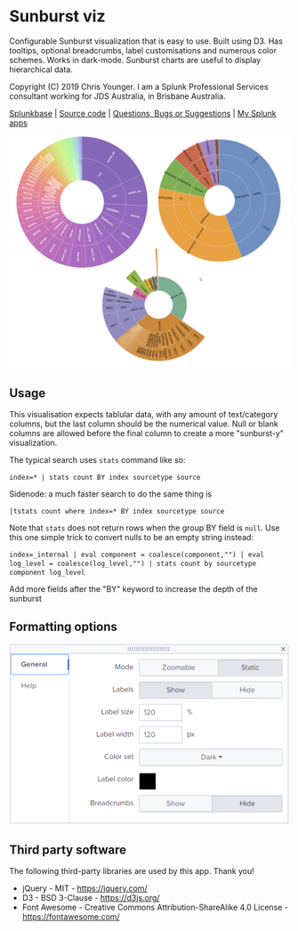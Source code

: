 # Sunburst viz

Configurable Sunburst visualization that is easy to use. Built using D3. Has tooltips, optional breadcrumbs, label customisations and numerous color schemes. Works in dark-mode. Sunburst charts are useful to display hierarchical data.

Copyright (C) 2019 Chris Younger. I am a Splunk Professional Services consultant working for JDS Australia, in Brisbane Australia.

<a href="https://splunkbase.splunk.com/app/4550/">Splunkbase</a> | [Source code](https://github.com/ChrisYounger/sunburst_viz) |  [Questions, Bugs or Suggestions](https://answers.splunk.com/app/questions/4550.html) | [My Splunk apps](https://splunkbase.splunk.com/apps/#/author/chrisyoungerjds)


![screenshot](https://raw.githubusercontent.com/ChrisYounger/sunburst_viz/master/static/demo.png)



## Usage
 
This visualisation expects tablular data, with any amount of text/category columns, but the last column should be the numerical value. Null or blank columns are allowed before the final column to create a more "sunburst-y" visualization.

The typical search uses `stats` command like so:
```
index=* | stats count BY index sourcetype source
```

Sidenode: a much faster search to do the same thing is 
```
|tstats count where index=* BY index sourcetype source
```

Note that `stats` does not return rows when the group BY field is `null`. Use this one simple trick to convert nulls to be an empty string instead:

```
index=_internal | eval component = coalesce(component,"") | eval log_level = coalesce(log_level,"") | stats count by sourcetype component log_level
```

Add more fields after the "BY" keyword to increase the depth of the sunburst





## Formatting options

![screenshot](https://raw.githubusercontent.com/ChrisYounger/sunburst_viz/master/static/formatting.png)






## Third party software

The following third-party libraries are used by this app. Thank you!

* jQuery - MIT - https://jquery.com/
* D3 - BSD 3-Clause - https://d3js.org/
* Font Awesome - Creative Commons Attribution-ShareAlike 4.0 License - https://fontawesome.com/


